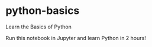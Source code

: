 # python-basics
Learn the Basics of Python

Run this notebook in Jupyter and learn Python in 2 hours!

